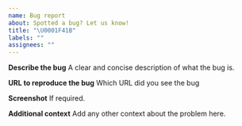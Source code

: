 ```yaml
---
name: Bug report
about: Spotted a bug? Let us know!
title: "\U0001F41B"
labels: ""
assignees: ""
---
```


**Describe the bug**
A clear and concise description of what the bug is.

**URL to reproduce the bug**
Which URL did you see the bug

**Screenshot**
If required.

**Additional context**
Add any other context about the problem here.
